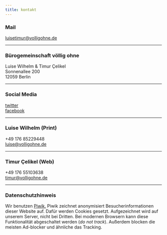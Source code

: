 ```yaml
---
title: kontakt
---
```


### Mail  
<p>
    <a href='mailto:%22Völlig%20Ohne%22%3cluisetimur@volligohne.de%3e'>
        luisetimur@volligohne.de
    </a>
</p>

---

### Bürogemeinschaft völlig ohne  
Luise Wilhelm & Timur Çelikel  
Sonnenallee 200  
12059 Berlin

---

### Social Media  
[twitter](https://twitter.com/volligohne)  
[facebook](https://www.facebook.com/volligohne/)

---

### Luise Wilhelm (Print)  
+49 176 85229448  
<a href='mailto:%22Luise%20Wilhelm%22%3cluise@volligohne.de%3e'>
    luise@volligohne.de  
</a>

---

### Timur Çelikel (Web)  
+49 176 55103638  
<a href='mailto:%22Timur%20Celikel%22%3ctimur@volligohne.de%3e'>
    timur@volligohne.de  
</a>

---

### Datenschutzhinweis
Wir benutzen [Piwik.](https://piwik.org/) Piwik zeichnet anonymisiert Besucherinformationen dieser Website auf. Dafür werden Cookies gesetzt. Aufgezeichnet wird auf unserem Server, nicht bei Dritten. Bei modernen Browsern kann diese Funktionalität abgeschaltet werden (*do not track*). Außerdem blocken die meisten Ad-blocker und ähnliche das Tracking.